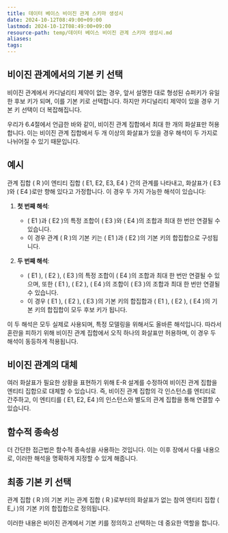 ```yaml
---
title: 데이터 베이스 비이진 관계 스키마 생성시
date: 2024-10-12T08:49:00+09:00
lastmod: 2024-10-12T08:49:00+09:00
resource-path: temp/데이터 베이스 비이진 관계 스키마 생성시.md
aliases: 
tags: 
---
```

## 비이진 관계에서의 기본 키 선택

비이진 관계에서 카디널리티 제약이 없는 경우, 앞서 설명한 대로 형성된 슈퍼키가 유일한 후보 키가 되며, 이를 기본 키로 선택합니다. 하지만 카디널리티 제약이 있을 경우 기본 키 선택이 더 복잡해집니다.

우리가 6.4절에서 언급한 바와 같이, 비이진 관계 집합에서 최대 한 개의 화살표만 허용합니다. 이는 비이진 관계 집합에서 두 개 이상의 화살표가 있을 경우 해석이 두 가지로 나뉘어질 수 있기 때문입니다.

## 예시

관계 집합 ( R )이 엔티티 집합 ( E1, E2, E3, E4 ) 간의 관계를 나타내고, 화살표가 ( E3 )와 ( E4 )로만 향해 있다고 가정합니다. 이 경우 두 가지 가능한 해석이 있습니다:

1. **첫 번째 해석**:
    
    - ( E1 )과 ( E2 )의 특정 조합이 ( E3 )와 ( E4 )의 조합과 최대 한 번만 연결될 수 있습니다.
    - 이 경우 관계 ( R )의 기본 키는 ( E1 )과 ( E2 )의 기본 키의 합집합으로 구성됩니다.
2. **두 번째 해석**:
    
    - ( E1 ), ( E2 ), ( E3 )의 특정 조합이 ( E4 )의 조합과 최대 한 번만 연결될 수 있으며, 또한 ( E1 ), ( E2 ), ( E4 )의 조합이 ( E3 )의 조합과 최대 한 번만 연결될 수 있습니다.
    - 이 경우 ( E1 ), ( E2 ), ( E3 )의 기본 키의 합집합과 ( E1 ), ( E2 ), ( E4 )의 기본 키의 합집합이 모두 후보 키가 됩니다.

이 두 해석은 모두 실제로 사용되며, 특정 모델링을 위해서도 올바른 해석입니다. 따라서 혼란을 피하기 위해 비이진 관계 집합에서 오직 하나의 화살표만 허용하며, 이 경우 두 해석이 동등하게 적용됩니다.

## 비이진 관계의 대체

여러 화살표가 필요한 상황을 표현하기 위해 E-R 설계를 수정하여 비이진 관계 집합을 엔티티 집합으로 대체할 수 있습니다. 즉, 비이진 관계 집합의 각 인스턴스를 엔티티로 간주하고, 이 엔티티를 ( E1, E2, E4 )의 인스턴스와 별도의 관계 집합을 통해 연결할 수 있습니다.

## 함수적 종속성

더 간단한 접근법은 함수적 종속성을 사용하는 것입니다. 이는 이후 장에서 다룰 내용으로, 이러한 해석을 명확하게 지정할 수 있게 해줍니다.

## 최종 기본 키 선택

관계 집합 ( R )의 기본 키는 관계 집합 ( R )로부터의 화살표가 없는 참여 엔티티 집합 ( E_i )의 기본 키의 합집합으로 정의됩니다.

이러한 내용은 비이진 관계에서 기본 키를 정의하고 선택하는 데 중요한 역할을 합니다.